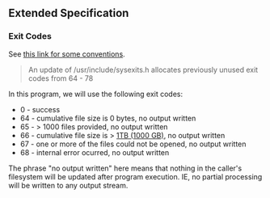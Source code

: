 ## Extended Specification

### Exit Codes

See [this link for some conventions](https://tldp.org/LDP/abs/html/exitcodes.html). 

> An update of /usr/include/sysexits.h allocates previously unused exit codes from 64 - 78

In this program, we will use the following exit codes:
- 0 - success
- 64 - cumulative file size is 0 bytes, no output written
- 65 - > 1000 files provided, no output written
- 66 - cumulative file size is > [1TB (1000 GB)](https://en.wikipedia.org/wiki/Byte#Multiple-byte_units), no output written
- 67 - one or more of the files could not be opened, no output written
- 68 - internal error ocurred, no output written

The phrase "no output written" here means that nothing in the caller's filesystem will be updated after program execution. IE, no partial processing will be written to any output stream.
